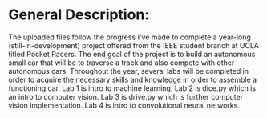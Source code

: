 # General Description:
The uploaded files follow the progress I've made to complete a year-long (still-in-development) project offered from the IEEE student branch at UCLA titled Pocket Racers. The end goal of the project is to build an autonomous small car that will be to traverse a track and also compete with other autonomous cars. Throughout the year, several labs will be completed in order to acquire the necessary skills and knowledge in order to assemble a functioning car.
Lab 1 is intro to machine learning.
Lab 2 is dice.py which is an intro to computer vision.
Lab 3 is drive.py which is further computer vision implementation.
Lab 4 is intro to convolutional neural networks.
